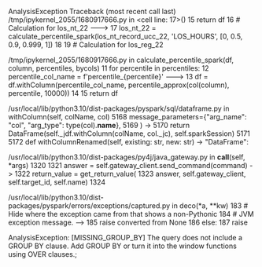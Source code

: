 AnalysisException                         Traceback (most recent call last)
/tmp/ipykernel_2055/1680917666.py in <cell line: 17>()
     15     return df
     16 # Calculation for los_nt_22
---> 17 los_nt_22 = calculate_percentile_spark(los_nt_record_ucc_22, 'LOS_HOURS', [0, 0.5, 0.9, 0.999, 1])
     18 
     19 # Calculation for los_reg_22

/tmp/ipykernel_2055/1680917666.py in calculate_percentile_spark(df, column, percentiles, bycols)
     11         for percentile in percentiles:
     12             percentile_col_name = f'percentile_{percentile}'
---> 13             df = df.withColumn(percentile_col_name, percentile_approx(col(column), percentile, 10000))
     14 
     15     return df

/usr/local/lib/python3.10/dist-packages/pyspark/sql/dataframe.py in withColumn(self, colName, col)
   5168                 message_parameters={"arg_name": "col", "arg_type": type(col).__name__},
   5169             )
-> 5170         return DataFrame(self._jdf.withColumn(colName, col._jc), self.sparkSession)
   5171 
   5172     def withColumnRenamed(self, existing: str, new: str) -> "DataFrame":

/usr/local/lib/python3.10/dist-packages/py4j/java_gateway.py in __call__(self, *args)
   1320 
   1321         answer = self.gateway_client.send_command(command)
-> 1322         return_value = get_return_value(
   1323             answer, self.gateway_client, self.target_id, self.name)
   1324 

/usr/local/lib/python3.10/dist-packages/pyspark/errors/exceptions/captured.py in deco(*a, **kw)
    183                 # Hide where the exception came from that shows a non-Pythonic
    184                 # JVM exception message.
--> 185                 raise converted from None
    186             else:
    187                 raise

AnalysisException: [MISSING_GROUP_BY] The query does not include a GROUP BY clause. Add GROUP BY or turn it into the window functions using OVER clauses.;
